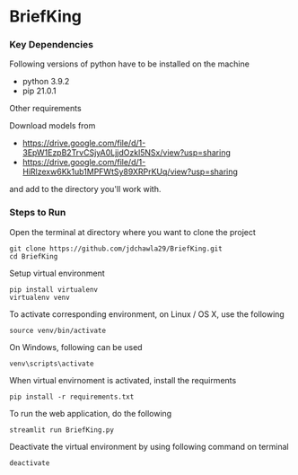 # BriefKing

### Key Dependencies

Following versions of python have to be installed on the machine 

* python 3.9.2
* pip 21.0.1

Other requirements

Download models from
* https://drive.google.com/file/d/1-3EpW1EzpB2TrvCSjyA0LjjdOzkl5NSx/view?usp=sharing
* https://drive.google.com/file/d/1-HiRlzexw6Kk1ub1MPFWtSy89XRPrKUq/view?usp=sharing
 
and add to the directory you'll work with. 

### Steps to Run

Open the terminal at directory where you want to clone the project

```
git clone https://github.com/jdchawla29/BriefKing.git
cd BriefKing
```

Setup virtual environment

```
pip install virtualenv
virtualenv venv
```

To activate corresponding environment, on Linux / OS X, use the following

```
source venv/bin/activate
```

On Windows, following can be used

```
venv\scripts\activate
```

When virtual envirnoment is activated, install the requirments
```
pip install -r requirements.txt
```

To run the web application, do the following
```
streamlit run BriefKing.py
```

Deactivate the virtual environment by using following command on terminal
```
deactivate
```